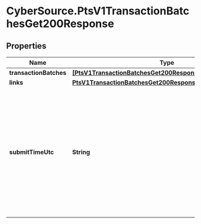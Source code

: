 # CyberSource.PtsV1TransactionBatchesGet200Response

## Properties
Name | Type | Description | Notes
------------ | ------------- | ------------- | -------------
**transactionBatches** | [**[PtsV1TransactionBatchesGet200ResponseTransactionBatches]**](PtsV1TransactionBatchesGet200ResponseTransactionBatches.md) |  | [optional] 
**links** | [**PtsV1TransactionBatchesGet200ResponseLinks**](PtsV1TransactionBatchesGet200ResponseLinks.md) |  | [optional] 
**submitTimeUtc** | **String** | Time of request in UTC. &#x60;Format: YYYY-MM-DDThh:mm:ssZ&#x60;  Example 2016-08-11T22:47:57Z equals August 11, 2016, at 22:47:57 (10:47:57 p.m.). The T separates the date and the time. The Z indicates UTC.  | [optional] 


